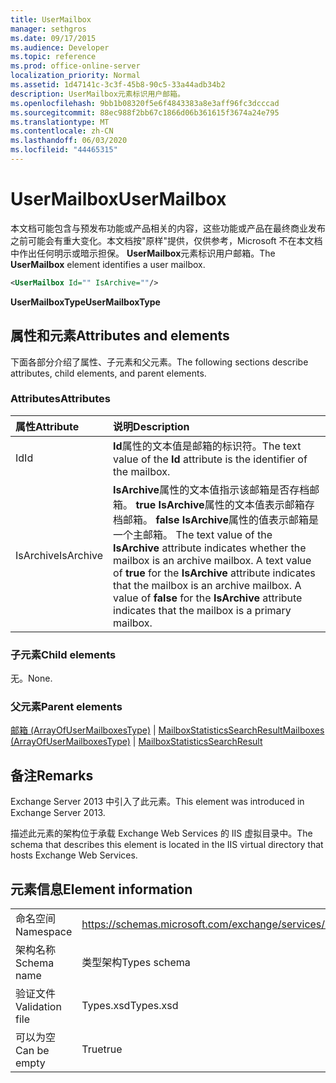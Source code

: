 ```yaml
---
title: UserMailbox
manager: sethgros
ms.date: 09/17/2015
ms.audience: Developer
ms.topic: reference
ms.prod: office-online-server
localization_priority: Normal
ms.assetid: 1d47141c-3c3f-45b8-90c5-33a44adb34b2
description: UserMailbox元素标识用户邮箱。
ms.openlocfilehash: 9bb1b08320f5e6f4843383a8e3aff96fc3dcccad
ms.sourcegitcommit: 88ec988f2bb67c1866d06b361615f3674a24e795
ms.translationtype: MT
ms.contentlocale: zh-CN
ms.lasthandoff: 06/03/2020
ms.locfileid: "44465315"
---
```

# <a name="usermailbox"></a><span data-ttu-id="1beac-103">UserMailbox</span><span class="sxs-lookup"><span data-stu-id="1beac-103">UserMailbox</span></span>

<span data-ttu-id="1beac-104">本文档可能包含与预发布功能或产品相关的内容，这些功能或产品在最终商业发布之前可能会有重大变化。本文档按"原样"提供，仅供参考，Microsoft 不在本文档中作出任何明示或暗示担保。 **UserMailbox**元素标识用户邮箱。</span><span class="sxs-lookup"><span data-stu-id="1beac-104">The **UserMailbox** element identifies a user mailbox.</span></span> 
  
```XML
<UserMailbox Id="" IsArchive=""/>
```

 <span data-ttu-id="1beac-105">**UserMailboxType**</span><span class="sxs-lookup"><span data-stu-id="1beac-105">**UserMailboxType**</span></span>
## <a name="attributes-and-elements"></a><span data-ttu-id="1beac-106">属性和元素</span><span class="sxs-lookup"><span data-stu-id="1beac-106">Attributes and elements</span></span>

<span data-ttu-id="1beac-107">下面各部分介绍了属性、子元素和父元素。</span><span class="sxs-lookup"><span data-stu-id="1beac-107">The following sections describe attributes, child elements, and parent elements.</span></span>
  
### <a name="attributes"></a><span data-ttu-id="1beac-108">Attributes</span><span class="sxs-lookup"><span data-stu-id="1beac-108">Attributes</span></span>

|<span data-ttu-id="1beac-109">**属性**</span><span class="sxs-lookup"><span data-stu-id="1beac-109">**Attribute**</span></span>|<span data-ttu-id="1beac-110">**说明**</span><span class="sxs-lookup"><span data-stu-id="1beac-110">**Description**</span></span>|
|:-----|:-----|
|<span data-ttu-id="1beac-111">Id</span><span class="sxs-lookup"><span data-stu-id="1beac-111">Id</span></span>  <br/> |<span data-ttu-id="1beac-112">**Id**属性的文本值是邮箱的标识符。</span><span class="sxs-lookup"><span data-stu-id="1beac-112">The text value of the **Id** attribute is the identifier of the mailbox.</span></span>  <br/> |
|<span data-ttu-id="1beac-113">IsArchive</span><span class="sxs-lookup"><span data-stu-id="1beac-113">IsArchive</span></span>  <br/> |<span data-ttu-id="1beac-p101">**IsArchive**属性的文本值指示该邮箱是否存档邮箱。 **true** **IsArchive**属性的文本值表示邮箱存档邮箱。 **false** **IsArchive**属性的值表示邮箱是一个主邮箱。 </span><span class="sxs-lookup"><span data-stu-id="1beac-p101">The text value of the **IsArchive** attribute indicates whether the mailbox is an archive mailbox. A text value of **true** for the **IsArchive** attribute indicates that the mailbox is an archive mailbox. A value of **false** for the **IsArchive** attribute indicates that the mailbox is a primary mailbox.  </span></span><br/> |
   
### <a name="child-elements"></a><span data-ttu-id="1beac-117">子元素</span><span class="sxs-lookup"><span data-stu-id="1beac-117">Child elements</span></span>

<span data-ttu-id="1beac-118">无。</span><span class="sxs-lookup"><span data-stu-id="1beac-118">None.</span></span>
  
### <a name="parent-elements"></a><span data-ttu-id="1beac-119">父元素</span><span class="sxs-lookup"><span data-stu-id="1beac-119">Parent elements</span></span>

<span data-ttu-id="1beac-120">[邮箱 (ArrayOfUserMailboxesType)](mailboxes-arrayofusermailboxestype.md) | [MailboxStatisticsSearchResult](mailboxstatisticssearchresult.md)</span><span class="sxs-lookup"><span data-stu-id="1beac-120">[Mailboxes (ArrayOfUserMailboxesType)](mailboxes-arrayofusermailboxestype.md) | [MailboxStatisticsSearchResult](mailboxstatisticssearchresult.md)</span></span>
  
## <a name="remarks"></a><span data-ttu-id="1beac-121">备注</span><span class="sxs-lookup"><span data-stu-id="1beac-121">Remarks</span></span>

<span data-ttu-id="1beac-122">Exchange Server 2013 中引入了此元素。</span><span class="sxs-lookup"><span data-stu-id="1beac-122">This element was introduced in Exchange Server 2013.</span></span>
  
<span data-ttu-id="1beac-123">描述此元素的架构位于承载 Exchange Web Services 的 IIS 虚拟目录中。</span><span class="sxs-lookup"><span data-stu-id="1beac-123">The schema that describes this element is located in the IIS virtual directory that hosts Exchange Web Services.</span></span>
  
## <a name="element-information"></a><span data-ttu-id="1beac-124">元素信息</span><span class="sxs-lookup"><span data-stu-id="1beac-124">Element information</span></span>

|||
|:-----|:-----|
|<span data-ttu-id="1beac-125">命名空间</span><span class="sxs-lookup"><span data-stu-id="1beac-125">Namespace</span></span>  <br/> |https://schemas.microsoft.com/exchange/services/2006/types  <br/> |
|<span data-ttu-id="1beac-126">架构名称</span><span class="sxs-lookup"><span data-stu-id="1beac-126">Schema name</span></span>  <br/> |<span data-ttu-id="1beac-127">类型架构</span><span class="sxs-lookup"><span data-stu-id="1beac-127">Types schema</span></span>  <br/> |
|<span data-ttu-id="1beac-128">验证文件</span><span class="sxs-lookup"><span data-stu-id="1beac-128">Validation file</span></span>  <br/> |<span data-ttu-id="1beac-129">Types.xsd</span><span class="sxs-lookup"><span data-stu-id="1beac-129">Types.xsd</span></span>  <br/> |
|<span data-ttu-id="1beac-130">可以为空</span><span class="sxs-lookup"><span data-stu-id="1beac-130">Can be empty</span></span>  <br/> |<span data-ttu-id="1beac-131">True</span><span class="sxs-lookup"><span data-stu-id="1beac-131">true</span></span>  <br/> |
   

